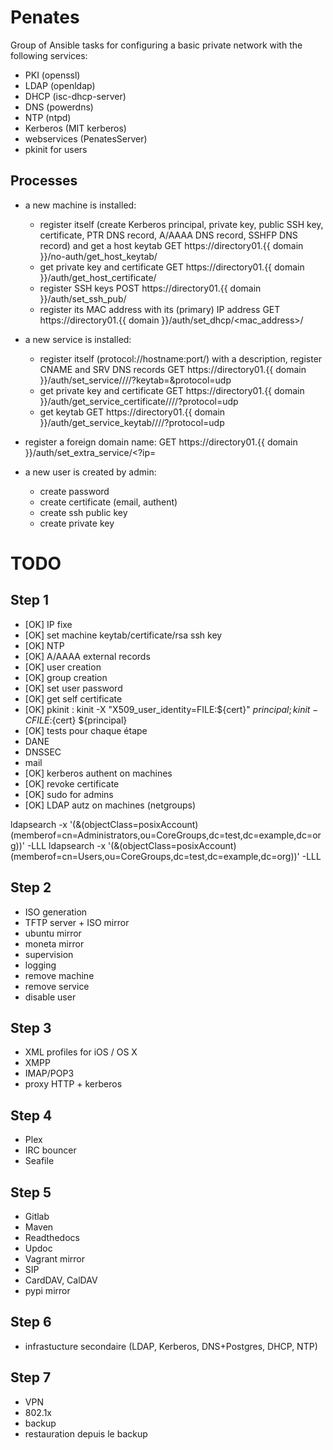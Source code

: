 Penates
=======

Group of Ansible tasks for configuring a basic private network with the following services:

  * PKI (openssl)
  * LDAP (openldap)
  * DHCP (isc-dhcp-server)
  * DNS (powerdns)
  * NTP (ntpd)
  * Kerberos (MIT kerberos)
  * webservices (PenatesServer)
  * pkinit for users

Processes
---------

  * a new machine is installed:
  
    * register itself (create Kerberos principal, private key, public SSH key, certificate, PTR DNS record, A/AAAA DNS record, SSHFP DNS record) and get a host keytab
        GET https://directory01.{{ domain }}/no-auth/get_host_keytab/<hostname>
    * get private key and certificate
        GET https://directory01.{{ domain }}/auth/get_host_certificate/
    * register SSH keys
        POST https://directory01.{{ domain }}/auth/set_ssh_pub/
    * register its MAC address with its (primary) IP address
        GET https://directory01.{{ domain }}/auth/set_dhcp/<mac_address>/

  * a new service is installed:
   
    * register itself (protocol://hostname:port/) with a description, register CNAME and SRV DNS records
        GET https://directory01.{{ domain }}/auth/set_service/<scheme>/<hostname>/<port>/?keytab=<HTTP>&protocol=udp
    * get private key and certificate
        GET https://directory01.{{ domain }}/auth/get_service_certificate/<scheme>/<hostname>/<port>/?protocol=udp
    * get keytab
        GET https://directory01.{{ domain }}/auth/get_service_keytab/<scheme>/<hostname>/<port>/?protocol=udp
    
  * register a foreign domain name:
        GET https://directory01.{{ domain }}/auth/set_extra_service/<hostname><?ip=<ip>
    
  * a new user is created by admin:
  
    * create password
    * create certificate (email, authent)
    * create ssh public key
    * create private key
    
    
TODO
====

Step 1
------

  * [OK] IP fixe
  * [OK] set machine keytab/certificate/rsa ssh key
  * [OK] NTP
  * [OK] A/AAAA external records
  * [OK] user creation
  * [OK] group creation
  * [OK] set user password
  * [OK] get self certificate
  * [OK] pkinit : kinit -X "X509_user_identity=FILE:${cert}" ${principal}  ; kinit -C FILE:${cert} ${principal}
  * [OK] tests pour chaque étape
  * DANE
  * DNSSEC
  * mail
  * [OK] kerberos authent on machines
  * [OK] revoke certificate
  * [OK] sudo for admins
  * [OK] LDAP autz on machines (netgroups)
  
  ldapsearch -x '(&(objectClass=posixAccount)(memberof=cn=Administrators,ou=CoreGroups,dc=test,dc=example,dc=org))' -LLL
  ldapsearch -x '(&(objectClass=posixAccount)(memberof=cn=Users,ou=CoreGroups,dc=test,dc=example,dc=org))' -LLL


Step 2
------

  * ISO generation
  * TFTP server + ISO mirror
  * ubuntu mirror
  * moneta mirror
  * supervision
  * logging
  * remove machine
  * remove service
  * disable user

Step 3
------

  * XML profiles for iOS / OS X
  * XMPP
  * IMAP/POP3
  * proxy HTTP + kerberos

Step 4
------

  * Plex
  * IRC bouncer
  * Seafile

Step 5
------

  * Gitlab
  * Maven
  * Readthedocs
  * Updoc
  * Vagrant mirror
  * SIP
  * CardDAV, CalDAV
  * pypi mirror
  
Step 6
------

  * infrastucture secondaire (LDAP, Kerberos, DNS+Postgres, DHCP, NTP)
  
Step 7
------

  * VPN
  * 802.1x
  * backup
  * restauration depuis le backup